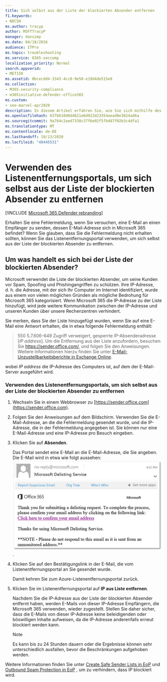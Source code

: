 ```yaml
---
title: Sich selbst aus der Liste der blockierten Absender entfernen
f1.keywords:
- NOCSH
ms.author: tracyp
author: MSFTTracyP
manager: dansimp
ms.date: 04/18/2016
audience: ITPro
ms.topic: troubleshooting
ms.service: O365-seccomp
localization_priority: Normal
search.appverid:
- MET150
ms.assetid: 0bcecdd4-3343-4cc0-9e58-e19d4de515e8
ms.collection:
- M365-security-compliance
- m365initiative-defender-office365
ms.custom:
- seo-marvel-apr2020
description: In diesem Artikel erfahren Sie, wie Sie sich mithilfe des Listenentfernungsportals selbst aus der Microsoft 365-Liste der blockierten Absender entfernen können.
ms.openlocfilehash: 637b610d0dd621e6d922d23354aead8e3824ad6a
ms.sourcegitcommit: 9a764c2aed7338c37f6e92f5fb487f02b3c4dfa1
ms.translationtype: MT
ms.contentlocale: de-DE
ms.lasthandoff: 10/13/2020
ms.locfileid: "48445531"
---
```

# <a name="use-the-delist-portal-to-remove-yourself-from-the-blocked-senders-list"></a>Verwenden des Listenentfernungsportals, um sich selbst aus der Liste der blockierten Absender zu entfernen

[!INCLUDE [Microsoft 365 Defender rebranding](../includes/microsoft-defender-for-office.md)]


Erhalten Sie eine Fehlermeldung, wenn Sie versuchen, eine E-Mail an einen Empfänger zu senden, dessen E-Mail-Adresse sich in Microsoft 365 befindet? Wenn Sie glauben, dass Sie die Fehlermeldung nicht erhalten sollten, können Sie das Listenentfernungsportal verwenden, um sich selbst aus der Liste der blockierten Absender zu entfernen.

## <a name="what-is-the-blocked-senders-list"></a>Um was handelt es sich bei der Liste der blockierten Absender?

Microsoft verwendet die Liste der blockierten Absender, um seine Kunden vor Spam, Spoofing und Phishingangriffen zu schützen. Ihre IP-Adresse, d. h. die Adresse, mit der sich Ihr Computer im Internet identifiziert, wurde aus einem von vielen möglichen Gründen als mögliche Bedrohung für Microsoft 365 kategorisiert. Wenn Microsoft 365 die IP-Adresse zu der Liste hinzufügt, wird jede weitere Kommunikation zwischen der IP-Adresse und unseren Kunden über unsere Rechenzentren verhindert.

Sie merken, dass Sie der Liste hinzugefügt wurden, wenn Sie auf eine E-Mail eine Antwort erhalten, die in etwa folgende Fehlermeldung enthält:

> 550 5.7.606-649 Zugriff verweigert, gesperrte IP-Absenderadresse [_IP address_]. Um die Entfernung aus der Liste anzufordern, besuchen Sie https://sender.office.com/, und folgen Sie den Anweisungen. Weitere Informationen hierzu finden Sie unter [E-Mail-Unzustellbarkeitsberichte in Exchange Online](https://docs.microsoft.com/Exchange/mail-flow-best-practices/non-delivery-reports-in-exchange-online/non-delivery-reports-in-exchange-online).

wobei _IP address_ die IP-Adresse des Computers ist, auf dem der E-Mail-Server ausgeführt wird.

### <a name="to-use-delist-portal-to-remove-yourself-from-the-blocked-senders-list"></a>Verwenden des Listenentfernungsportals, um sich selbst aus der Liste der blockierten Absender zu entfernen

1. Wechseln Sie in einem Webbrowser zu [https://sender.office.com](https://sender.office.com).

2. Folgen Sie den Anweisungen auf dem Bildschirm. Verwenden Sie die E-Mail-Adresse, an die die Fehlermeldung gesendet wurde, und die IP-Adresse, die in der Fehlermeldung angegeben ist. Sie können nur eine E-Mail-Adresse und eine IP-Adresse pro Besuch eingeben.

3. Klicken Sie auf **Absenden**.

    Das Portal sendet eine E-Mail an die E-Mail-Adresse, die Sie angeben. Die E-Mail wird in etwa wie folgt aussehen: ![Screenshot einer E-Mail, die Sie beim Senden einer Anforderung über das Listenentfernungsportal erhalten](../../media/bf13e4f7-f68c-4e46-baa7-b6ab4cfc13f3.png).

4. Klicken Sie auf den Bestätigungslink in der E-Mail, die vom Listenentfernungsportal an Sie gesendet wurde.

    Damit kehren Sie zum Azure-Listenentfernungsportal zurück.

5. Klicken Sie im Listenentfernungsportal auf **IP aus Liste entfernen**.

    Nachdem Sie die IP-Adresse aus der Liste der blockierten Absender entfernt haben, werden E-Mails von dieser IP-Adresse Empfängern, die Microsoft 365 verwenden, wieder zugestellt. Stellen Sie daher sicher, dass die E-Mails von dieser IP-Adresse keine beleidigenden oder böswilligen Inhalte aufweisen, da die IP-Adresse anderenfalls erneut blockiert werden kann.

    > [!NOTE]
    > Es kann bis zu 24 Stunden dauern oder die Ergebnisse können sehr unterschiedlich ausfallen, bevor die Beschränkungen aufgehoben werden.

Weitere Informationen finden Sie unter [Create Safe Sender Lists in EoP](create-safe-sender-lists-in-office-365.md) und [Outbound Spam Protection in EoP](outbound-spam-controls.md) , um zu verhindern, dass IP blockiert wird.
